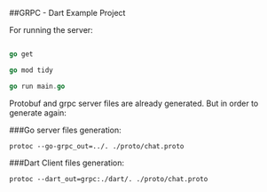 ##GRPC - Dart Example Project

For running the server:

```go

go get

go mod tidy

go run main.go
```

Protobuf and grpc server files are already generated. 
But in order to generate again: 

###Go server files generation:
```shell
protoc --go-grpc_out=../. ./proto/chat.proto
```

###Dart Client files generation:
```shell
protoc --dart_out=grpc:./dart/. ./proto/chat.proto
```

